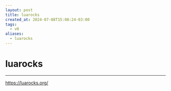```yaml
---
layout: post
title: luarocks
created_at: 2024-07-08T15:08:24-03:00
tags:
  - v0
aliases:
  - luarocks
---
```

# luarocks
---

https://luarocks.org/